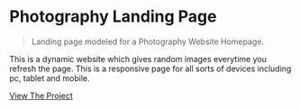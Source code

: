 # Photography Landing Page

> Landing page modeled for a Photography Website Homepage.

This is a dynamic website which gives random images everytime you refresh the page.
This is a responsive page for all sorts of devices including pc, tablet and mobile.

[View The Project](https://akumar111.github.io/PHOTOGRAPHY/)